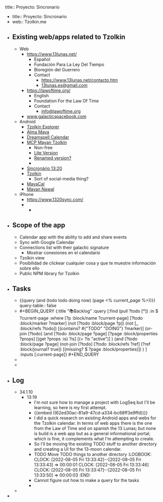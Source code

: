 title:: Proyecto: Sincronario

- title:: Proyecto: Sincronario
- web:: Tzolkin.me
- ## Existing web/apps related to Tzolkin
	- Web
		- https://www.13lunas.net/
			- Español
			- Fundación Para La Ley Del Tiempo
			- Bioregión del Guerrero
			- Contact
				- https://www.13lunas.net/contacto.htm
				- 13lunas.es@gmail.com
		- https://lawoftime.org/
			- English
			- Foundation For the Law Of Time
			- Contact
				- info@lawoftime.org
		- www.galacticspacebook.com
	- Android
		- [Tzolkin Explorer](https://play.google.com/store/apps/details?id=com.tlt.tzolkin)
		- [Alma Maya](https://play.google.com/store/apps/details?id=alma.maya)
		- [Dreamspell Calendar](https://play.google.com/store/apps/details?id=net.anotherworld.maya)
		- [MCP Mayan Tzolkin](https://play.google.com/store/apps/details?id=air.tzolkin)
			- Non-free
			- [Lite Version](https://play.google.com/store/apps/details?id=air.com.lucitainc.MCPTzolkinLite)
			- [Renamed version?](https://play.google.com/store/apps/details?id=air.com.lucitainc.TzolkinMaya)
			-
		- [Sincronário 13:20](https://play.google.com/store/apps/details?id=com.tzolkin.sincronario1320)
		- [Tzolkin](https://play.google.com/store/apps/details?id=social.plah.tzolkin)
			- Sort of social-media thing?
		- [MayaCal](https://play.google.com/store/apps/details?id=b4a.mayacal)
		- [Mayan Nawal](https://play.google.com/store/apps/details?id=com.huawei.android.mayannawal)
	- iPhone
		- https://www.1320sync.com/
		-
			-
- ## Scope of the app
	- Calendar app with the ability to add and share events
	- Sync with Google Calendar
	- Connections list with their galactic signature
		- Mostrar conexiones en el calendario
	- Tzolkin view
	- Posibilidad de clickear cualquier cosa y que te muestre información sobre ello
	- Public NPM library for Tzolkin
- ## Tasks
	- {{query (and (todo todo doing now) (page <% current_page %>))}}
	  query-table:: false
	- #+BEGIN_QUERY
	  {:title "📚Backlog"
	  :query [:find (pull ?todo [*]) :in $ ?current-page
	  :where
	  [?p :block/name ?current-page]
	  [?todo :block/marker ?marker]
	  (not [?todo :block/page ?p])
	  (not [_ :block/refs ?todo])
	  [(contains? #{"TODO" "DOING"} ?marker)]
	  (or-join [?todo]
	         (and  [?todo :block/page ?page]
	                  [?page :block/properties ?props]
	                  [(get ?props :is) ?is]
	                  [(= ?is "active")] )
	         (and [?todo :block/page ?page]
	                 (not-join [?todo]
	                               [?todo :block/refs ?ref]
	                               [?ref :block/journal? true])
	                 [(missing? $ ?page :block/properties)])
	  ) ]
	  :inputs [:current-page]}
	  #+END_QUERY
	-
	-
- ## Log
	- 34.1.10
		- 13:19
			- I'm not sure how to manage a project with LogSeq but I'll be learning, so here is my first attempt.
			- {{embed ((62ed30ac-81a9-47cd-a334-bc68ff3e9ffd))}}
			- I did a quick research on existing Android apps and webs for the Tzolkin calendar. In terms of web apps there is the one from the Law of Time and on spanish the 13 Lunas; but none is build is a web app but as a general informational portal; which is fine, it complements what I'm attempting to create.
			- So I'll be moving the existing TODO stuff to another directory and creating a UI for the 13-moon calendar.
			- TODO Move TODO things to another directory
			  :LOGBOOK:
			  CLOCK: [2022-08-05 Fri 13:33:42]--[2022-08-05 Fri 13:33:43] =>  00:00:01
			  CLOCK: [2022-08-05 Fri 13:33:46]
			  CLOCK: [2022-08-05 Fri 13:33:47]--[2022-08-05 Fri 13:33:50] =>  00:00:03
			  :END:
			- Cannot figure out how to make a query for the tasks
			-
	-
-